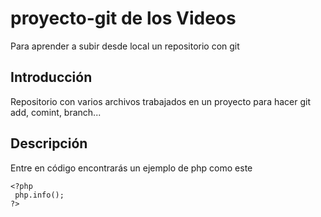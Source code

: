 # proyecto-git de los Videos
Para aprender a subir desde local un repositorio con git 

## Introducción
 Repositorio con varios archivos trabajados en un proyecto para hacer git add, comint, branch...
## Descripción
Entre en código encontrarás un ejemplo de php como este
```
<?php
 php.info();
?>
```
